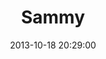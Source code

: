 ---
layout: post
title:  "Sammy"
date:   2013-10-18 20:29:00
categories: ['characters']
image: characters/sammy.jpg
image_width: 353
image_height: 522
---